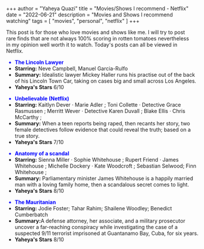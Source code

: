 +++
author = "Yaheya Quazi"
title = "Movies/Shows I recommend - Netflix"
date = "2022-06-21"
description = "Movies and Shows I recommend watching"
tags = [
"movies",
"personal",
"netflix"
]
+++

This post is for those who love movies and shows like me. I will try to post rare finds that are not always 100% scoring in rotten tomatoes nevertheless in my opinion well worth it to watch. Today's posts can all be viewed in Netflix.


<ul class="list-group w-50" style="width:100%;">
  <li class="list-group-item" style="color:blue;">
      <strong>The Lincoln Lawyer</strong> 
  </li>
  <li class="list-group-item">
<strong>Starring:</strong> Neve Campbell, Manuel Garcia-Rulfo
</li>
<li class="list-group-item">
<strong>Summary:</strong> Idealistic lawyer Mickey Haller runs his practise out of the back of his Lincoln Town Car, taking on cases big and small across Los Angeles.
</li>
<li class="list-group-item">
<strong>Yaheya's Stars</strong>   6/10
</li>
</ul>

<ul class="list-group w-50" style="width:100%;">
  <li class="list-group-item" style="color:blue;">
      <strong>Unbelievable (Netflix)</strong> 
  </li>
  <li class="list-group-item">
<strong>Starring:</strong> Kaitlyn Dever · Marie Adler ; Toni Collette · Detective Grace Rasmussen ; Merritt Wever · Detective Karen Duvall ; Blake Ellis · Chris McCarthy ;
</li>
<li class="list-group-item">
<strong>Summary:</strong> When a teen reports being raped, then recants her story, two female detectives follow evidence that could reveal the truth; based on a true story.
</li>
<li class="list-group-item">
<strong>Yaheya's Stars</strong>    7/10
</li>
</ul>

<ul class="list-group w-50" style="width:100%;">
  <li class="list-group-item" style="color:blue;">
      <strong>Anatomy of a scandal</strong> 
  </li>
  <li class="list-group-item">
<strong>Starring:</strong> Sienna Miller · Sophie Whitehouse ; Rupert Friend · James Whitehouse ; Michelle Dockery · Kate Woodcroft ; Sebastian Selwood; Finn Whitehouse ;  
</li>
<li class="list-group-item">
<strong>Summary:</strong> Parliamentary minister James Whitehouse is a happily married man with a loving family home, then a scandalous secret comes to light.
</li>
<li class="list-group-item">
<strong>Yaheya's Stars</strong>    8/10
</li>
</ul>

<ul class="list-group w-50" style="width:100%;">
  <li class="list-group-item" style="color:blue;">
      <strong>The Mauritanian</strong> 
  </li>
  <li class="list-group-item">
<strong>Starring:</strong> Jodie Foster; Tahar Rahim; Shailene Woodley; Benedict Cumberbatch  
</li>
<li class="list-group-item">
<strong>Summary:</strong>A defense attorney, her associate, and a military prosecutor uncover a far-reaching conspiracy while investigating the case of a suspected 9/11 terrorist imprisoned at Guantanamo Bay, Cuba, for six years.
</li>
<li class="list-group-item">
<strong>Yaheya's Stars</strong>    8/10
</li>
</ul>



